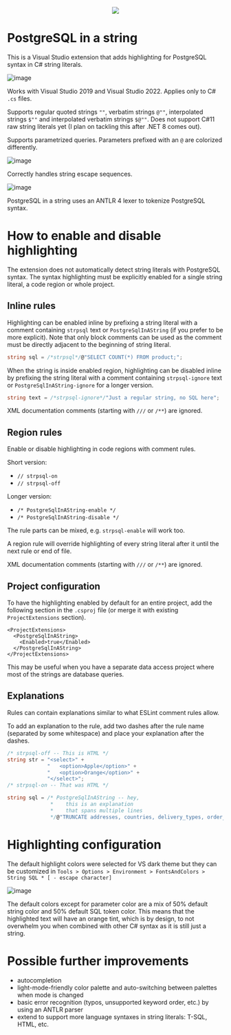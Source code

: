 <p align="center">
  <img src="https://github.com/JakubJanowski/PostgreSqlInAString/assets/19607303/7f494f51-7f97-4812-8d9c-9156a0a4d2c9" />
</p>

# PostgreSQL in a string


This is a Visual Studio extension that adds highlighting for PostgreSQL syntax in C# string literals.

![image](https://github.com/JakubJanowski/PostgreSqlInAString/assets/19607303/20878f6b-f245-476e-81b2-797a33c09395)

Works with Visual Studio 2019 and Visual Studio 2022. Applies only to C# `.cs` files.

Supports regular quoted strings `""`, verbatim strings `@""`, interpolated strings `$""` and interpolated verbatim strings `$@""`. Does not support C#11 raw string literals yet (I plan on tackling this after .NET 8 comes out).

Supports parametrized queries. Parameters prefixed with an `@` are colorized differently.

![image](https://github.com/JakubJanowski/PostgreSqlInAString/assets/19607303/94f1fa75-03f2-492e-9fa7-2af0e5ecdeae)

Correctly handles string escape sequences.

![image](https://github.com/JakubJanowski/PostgreSqlInAString/assets/19607303/5b8faa97-68d0-4140-9a6b-41dc25cea79f)

PostgreSQL in a string uses an ANTLR 4 lexer to tokenize PostgreSQL syntax.


# How to enable and disable highlighting

The extension does not automatically detect string literals with PostgreSQL syntax. The syntax highlighting must be explicitly enabled for a single string literal, a code region or whole project.

## Inline rules

Highlighting can be enabled inline by prefixing a string literal with a comment containing `strpsql` text or `PostgreSqlInAString` (if you prefer to be more explicit). Note that only block comments can be used as the comment must be directly adjacent to the beginning of string literal.
```C#
string sql = /*strpsql*/@"SELECT COUNT(*) FROM product;";
```
When the string is inside enabled region, highlighting can be disabled inline by prefixing the string literal with a comment containing `strpsql-ignore` text or `PostgreSqlInAString-ignore` for a longer version.
```C#
string text = /*strpsql-ignore*/"Just a regular string, no SQL here";
```

XML documentation comments (starting with `///` or `/**`) are ignored.

## Region rules

Enable or disable highlighting in code regions with comment rules.

Short version:
- `// strpsql-on `
- `// strpsql-off `

Longer version:
- `/* PostgreSqlInAString-enable */`
- `/* PostgreSqlInAString-disable */`


The rule parts can be mixed, e.g. `strpsql-enable` will work too.

A region rule will override highlighting of every string literal after it until the next rule or end of file.

XML documentation comments (starting with `///` or `/**`) are ignored.

## Project configuration

To have the highlighting enabled by default for an entire project, add the following section in the `.csproj` file (or merge it with existing `ProjectExtensions` section).
```
<ProjectExtensions>
  <PostgreSqlInAString>
    <Enabled>true</Enabled>
  </PostgreSqlInAString>
</ProjectExtensions>
```

This may be useful when you have a separate data access project where most of the strings are database queries.

## Explanations
Rules can contain explanations similar to what ESLint comment rules allow.

To add an explanation to the rule, add two dashes after the rule name (separated by some whitespace) and place your explanation after the dashes.

``` C#
/* strpsql-off -- This is HTML */
string str = "<select>" +
             "   <option>Apple</option>" +
             "   <option>Orange</option>" +
             "</select>";
/* strpsql-on -- That was HTML */
```

```C#
string sql = /* PostgreSqlInAString -- hey, 
              *    this is an explanation
              *    that spans multiple lines
              */@"TRUNCATE addresses, countries, delivery_types, order_products, orders, payment_types, products RESTART IDENTITY;";
```


# Highlighting configuration

The default highlight colors were selected for VS dark theme but they can be customized in `Tools > Options > Environment > FontsAndColors > String SQL * [ - escape character]`

![image](https://github.com/JakubJanowski/PostgreSqlInAString/assets/19607303/7b5ed2e4-240e-4348-afb8-8b3ed53e0631)

The default colors except for parameter color are a mix of 50% default string color and 50% default SQL token color. This means that the highlighted text will have an orange tint, which is by design, to not overwhelm you when combined with other C# syntax as it is still just a string.


# Possible further improvements
- autocompletion
- light-mode-friendly color palette and auto-switching between palettes when mode is changed
- basic error recognition (typos, unsupported keyword order, etc.) by using an ANTLR parser
- extend to support more language syntaxes in string literals: T-SQL, HTML, etc.
